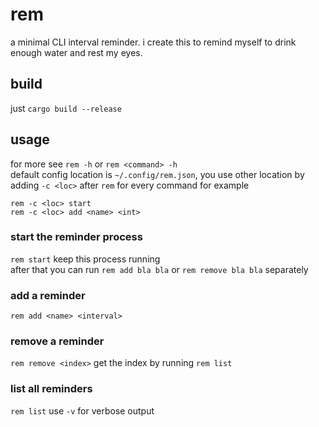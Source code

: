 # rem
a minimal CLI interval reminder. i create this to remind myself to drink enough water and rest my eyes.
## build
just `cargo build --release`  
## usage
for more see `rem -h` or `rem <command> -h`  
default config location is `~/.config/rem.json`, you use other location by adding `-c <loc>` after `rem` for every command for example  
```
rem -c <loc> start
rem -c <loc> add <name> <int>
```
### start the reminder process
```rem start```
keep this process running  
after that you can run `rem add bla bla` or `rem remove bla bla` separately  
### add a reminder
```rem add <name> <interval>```
### remove a reminder
```rem remove <index>```
get the index by running `rem list`
### list all reminders
```rem list```
use `-v` for verbose output
